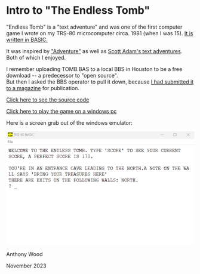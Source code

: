 # Intro to  "The Endless Tomb"

"Endless Tomb" is a "text adventure" and was one of the first computer game I wrote on my TRS-80 microcomputer circa. 1981 (when I was 15).  [It is written in BASIC.](./tomb.bas.txt)

It was inspired by ["Adventure"](https://en.wikipedia.org/wiki/Colossal_Cave_Adventure) as well as 
[Scott Adam's text adventures](https://en.wikipedia.org/wiki/List_of_Scott_Adams_Adventure_video_games).  Both of which I enjoyed.  

I remember uploading TOMB.BAS to a local BBS in Houston to be a free download -- a predecessor to "open source".  
 But then I asked the BBS operator to pull it down, because [I had submitted it to a magazine](../../scans/1981-7-20-creative-computing-tomb.pdf)
 for publication.    

[Click here to see the source code](./tomb.bas.txt)

[Click here to play the game on a windows pc](../../Win/basic-classics/ReadMe.txt)

Here is a screen grab out of the windows emulator:

 ![Endless Tomb Screen Grab](./Screenshot.png)


Anthony Wood

November 2023

